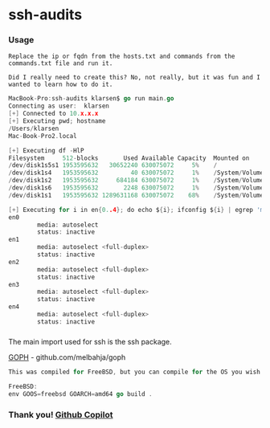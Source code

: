 # ssh-audits

### Usage
```
Replace the ip or fqdn from the hosts.txt and commands from the commands.txt file and run it.

Did I really need to create this? No, not really, but it was fun and I wanted to learn how to do it.
```

```GO
MacBook-Pro:ssh-audits klarsen$ go run main.go
Connecting as user:  klarsen
[+] Connected to 10.x.x.x
[+] Executing pwd; hostname
/Users/klarsen
Mac-Book-Pro2.local

[+] Executing df -HlP
Filesystem     512-blocks       Used Available Capacity  Mounted on
/dev/disk1s5s1 1953595632   30652240 630075072     5%    /
/dev/disk1s4   1953595632         40 630075072     1%    /System/Volumes/VM
/dev/disk1s2   1953595632     684184 630075072     1%    /System/Volumes/Preboot
/dev/disk1s6   1953595632       2248 630075072     1%    /System/Volumes/Update
/dev/disk1s1   1953595632 1289631168 630075072    68%    /System/Volumes/Data

[+] Executing for i in en{0..4}; do echo ${i}; ifconfig ${i} | egrep 'media|status'; done
en0
        media: autoselect
        status: inactive
en1
        media: autoselect <full-duplex>
        status: inactive
en2
        media: autoselect <full-duplex>
        status: inactive
en3
        media: autoselect <full-duplex>
        status: inactive
en4
        media: autoselect <full-duplex>
        status: inactive
```

#####  
The main import used for ssh is the ssh package.

[GOPH](https://github.com/melbahja/goph) - github.com/melbahja/goph 

```GO
This was compiled for FreeBSD, but you can compile for the OS you wish.

FreeBSD:
env GOOS=freebsd GOARCH=amd64 go build .
```

### Thank you! [Github Copilot](https://copilot.github.com/)
